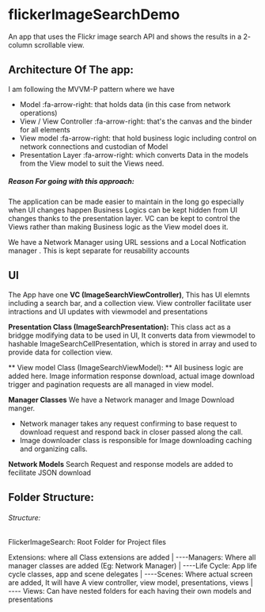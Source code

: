# flickerImageSearchDemo
An app that uses the Flickr image search API and shows the results in a 2- column scrollable view.

## **Architecture Of The app:**
I am following the MVVM-P pattern where we have 
- Model :fa-arrow-right: that holds data (in this case from network operations)
- View / View Controller :fa-arrow-right: that's the canvas and the binder for all elements
- View model :fa-arrow-right: that hold business logic including control on network connections and custodian of Model
- Presentation Layer :fa-arrow-right: which converts Data in the models from the View model to suit the Views need.

##### Reason For going with this approach:
The application can be made easier to maintain in the long go especially when UI changes happen
Business Logics can be kept hidden from UI changes thanks to the presentation layer.
VC can be kept to control the Views rather than making Business logic as the View model does it.

We have a Network Manager using URL sessions and a Local Notfication manager . This is kept separate for reusability accounts

## **UI**
 The App have one **VC (ImageSearchViewController)**, This has UI elemnts including a search bar, and a collection view. View controller facilitate user intractions and UI updates with viewmodel and presentations
 
 **Presentation Class (ImageSearchPresentation):**
 This class act as a bridgge modifying data to be used in UI, It converts data from viewmodel to hashable ImageSearchCellPresentation, which is stored in array and used to provide data for collection view.
 
 ** View model Class (ImageSearchViewModel): **
 All business logic are added here. Image information response download, actual image download trigger and pagination requests are all managed in view model.

**Manager Classes**
We have a Network manager and Image Download manger.
- Network manager takes any request confirming to base request to download request and respond back in closer passed along the call.
- Image downloader class is responsible for Image downloading caching and organizing calls.

**Network Models**
Search Request and response models are added to fecilitate JSON download

## Folder Structure:
###### Structure:
FlickerImageSearch: Root Folder for Project files 

   Extensions: where all Class extensions are added
   |
   ----Managers: Where all manager classes are added (Eg: Network Manager)
   |
   ----Life Cycle: App life cycle classes, app and scene delegates
   |
   ----Scenes: Where actual screen are added, It will have A view controller,  view model, presentations, views 
              |
              ---- Views: Can have nested folders for each having their own models and presentations
